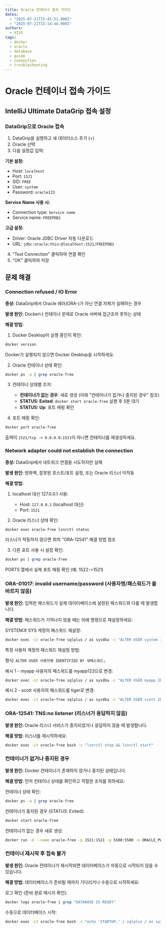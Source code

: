 ```yaml
---
title: Oracle 컨테이너 접속 가이드
dates:
  - "2025-07-21T15:45:51.000Z"
  - "2025-07-21T15:14:46.000Z"
authors:
  - XIYO
tags:
  - docker
  - oracle
  - database
  - guide
  - connection
  - troubleshooting
---
```


# Oracle 컨테이너 접속 가이드

## IntelliJ Ultimate DataGrip 접속 설정

### DataGrip으로 Oracle 접속

1. DataGrip을 실행하고 새 데이터소스 추가 (+)
2. Oracle 선택
3. 다음 설정값 입력:

**기본 설정:**
- Host: `localhost`
- Port: `1521`
- SID: `FREE`
- User: `system`
- Password: `oracle123`

**Service Name 사용 시:**
- Connection type: `Service name`
- Service name: `FREEPDB1`

**고급 설정:**
- Driver: Oracle JDBC Driver 자동 다운로드
- URL: `jdbc:oracle:thin:@localhost:1521/FREEPDB1`

4. "Test Connection" 클릭하여 연결 확인
5. "OK" 클릭하여 저장

## 문제 해결

### Connection refused / IO Error

**증상:** DataGrip에서 Oracle 에러(ORA-)가 아닌 연결 자체가 실패하는 경우

**발생 원인:** Docker나 컨테이너 문제로 Oracle 서버에 접근조차 못하는 상태

**해결 방법:**

1. Docker Desktop이 실행 중인지 확인:
```bash
docker version
```
Docker가 실행되지 않으면 Docker Desktop을 시작하세요.

2. Oracle 컨테이너 상태 확인:
```bash
docker ps -a | grep oracle-free
```

3. 컨테이너 상태별 조치:
   - **컨테이너가 없는 경우**: 새로 생성 (아래 "컨테이너가 없거나 중지된 경우" 참조)
   - **STATUS: Exited**: `docker start oracle-free` 실행 후 5분 대기
   - **STATUS: Up**: 포트 매핑 확인

4. 포트 매핑 확인:
```bash
docker port oracle-free
```
출력이 `1521/tcp -> 0.0.0.0:1521`이 아니면 컨테이너를 재생성하세요.

### Network adapter could not establish the connection

**증상:** DataGrip에서 네트워크 연결을 시도하지만 실패

**발생 원인:** 방화벽, 잘못된 호스트/포트 설정, 또는 Oracle 리스너 미작동

**해결 방법:**

1. localhost 대신 127.0.0.1 사용:
   - Host: `127.0.0.1` (localhost 대신)
   - Port: `1521`

2. Oracle 리스너 상태 확인:
```bash
docker exec oracle-free lsnrctl status
```
리스너가 작동하지 않으면 위의 "ORA-12541" 해결 방법 참조

3. 다른 포트 사용 시 설정 확인:
```bash
docker ps | grep oracle-free
```
PORTS 열에서 실제 포트 매핑 확인 (예: 1522->1521)

### ORA-01017: invalid username/password (사용자명/패스워드가 올바르지 않음)

**발생 원인:** 입력한 패스워드가 실제 데이터베이스에 설정된 패스워드와 다를 때 발생합니다.

**해결 방법:** 패스워드가 기억나지 않을 때는 아래 명령으로 재설정하세요:

SYSTEM과 SYS 계정의 패스워드 재설정:
```bash
docker exec -it oracle-free sqlplus / as sysdba -c "ALTER USER system IDENTIFIED BY oracle123; ALTER USER sys IDENTIFIED BY oracle123;"
```

특정 사용자 계정의 패스워드 재설정 방법:

형식: `ALTER USER 사용자명 IDENTIFIED BY 새패스워드;`

예시 1 - myapp 사용자의 패스워드를 myapp123으로 변경:
```bash
docker exec -it oracle-free sqlplus / as sysdba -c "ALTER USER myapp IDENTIFIED BY myapp123;"
```

예시 2 - scott 사용자의 패스워드를 tiger로 변경:
```bash
docker exec -it oracle-free sqlplus / as sysdba -c "ALTER USER scott IDENTIFIED BY tiger;"
```

### ORA-12541: TNS:no listener (리스너가 응답하지 않음)

**발생 원인:** Oracle 리스너 서비스가 중지되었거나 응답하지 않을 때 발생합니다.

**해결 방법:** 리스너를 재시작하세요:

```bash
docker exec -it oracle-free bash -c "lsnrctl stop && lsnrctl start"
```

### 컨테이너가 없거나 중지된 경우

**발생 원인:** Docker 컨테이너가 존재하지 않거나 중지된 상태입니다.

**해결 방법:** 먼저 컨테이너 상태를 확인하고 적절한 조치를 취하세요:

컨테이너 상태 확인:
```bash
docker ps -a | grep oracle-free
```

컨테이너가 중지된 경우 (STATUS: Exited):
```bash
docker start oracle-free
```

컨테이너가 없는 경우 새로 생성:
```bash
docker run -d --name oracle-free -p 1521:1521 -p 5500:5500 -e ORACLE_PWD=oracle123 container-registry.oracle.com/database/free:latest
```

### 컨테이너 재시작 후 접속 불가

**발생 원인:** Oracle 컨테이너가 재시작되면 데이터베이스가 자동으로 시작되지 않을 수 있습니다.

**해결 방법:** 데이터베이스가 준비될 때까지 기다리거나 수동으로 시작하세요:

로그 확인 (준비 완료 메시지 확인):
```bash
docker logs oracle-free | grep "DATABASE IS READY"
```

수동으로 데이터베이스 시작:
```bash
docker exec -it oracle-free bash -c "echo 'STARTUP;' | sqlplus / as sysdba"
```

